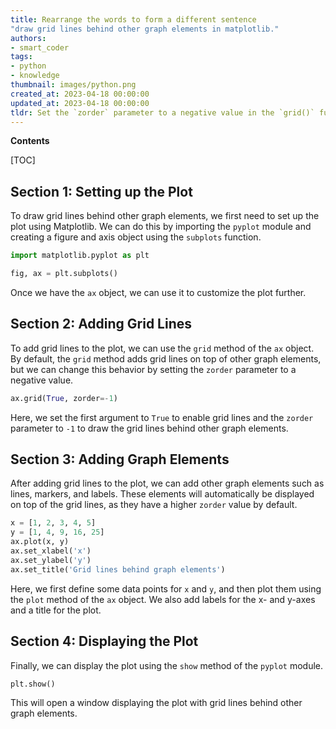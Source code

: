 ```yaml
---
title: Rearrange the words to form a different sentence 
"draw grid lines behind other graph elements in matplotlib."
authors:
- smart_coder
tags:
- python
- knowledge
thumbnail: images/python.png
created_at: 2023-04-18 00:00:00
updated_at: 2023-04-18 00:00:00
tldr: Set the `zorder` parameter to a negative value in the `grid()` function to draw the grid lines behind other graph elements.
---
```


**Contents**

[TOC]

## Section 1: Setting up the Plot

To draw grid lines behind other graph elements, we first need to set up the plot using Matplotlib. We can do this by importing the `pyplot` module and creating a figure and axis object using the `subplots` function.

```python
import matplotlib.pyplot as plt

fig, ax = plt.subplots()
```

Once we have the `ax` object, we can use it to customize the plot further.


## Section 2: Adding Grid Lines

To add grid lines to the plot, we can use the `grid` method of the `ax` object. By default, the `grid` method adds grid lines on top of other graph elements, but we can change this behavior by setting the `zorder` parameter to a negative value.

```python
ax.grid(True, zorder=-1)
```

Here, we set the first argument to `True` to enable grid lines and the `zorder` parameter to `-1` to draw the grid lines behind other graph elements.


## Section 3: Adding Graph Elements

After adding grid lines to the plot, we can add other graph elements such as lines, markers, and labels. These elements will automatically be displayed on top of the grid lines, as they have a higher `zorder` value by default.

```python
x = [1, 2, 3, 4, 5]
y = [1, 4, 9, 16, 25]
ax.plot(x, y)
ax.set_xlabel('x')
ax.set_ylabel('y')
ax.set_title('Grid lines behind graph elements')
```

Here, we first define some data points for `x` and `y`, and then plot them using the `plot` method of the `ax` object. We also add labels for the x- and y-axes and a title for the plot.


## Section 4: Displaying the Plot

Finally, we can display the plot using the `show` method of the `pyplot` module.

```python
plt.show()
```

This will open a window displaying the plot with grid lines behind other graph elements.
